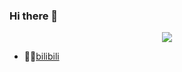 ### Hi there 👋


<p align="center"> 
  <img src="https://profile-counter.glitch.me/425776024/count.svg"/>
</p>

- 🧍‍♂️[bilibili](https://space.bilibili.com/98643795)

